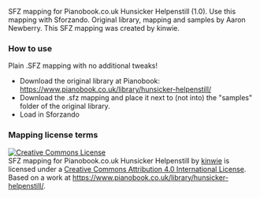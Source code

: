 SFZ mapping for Pianobook.co.uk Hunsicker Helpenstill (1.0). Use this mapping with Sforzando. Original library, mapping and samples by Aaron Newberry.
This SFZ mapping was created by kinwie. 

### How to use

Plain .SFZ mapping with no additional tweaks!

- Download the original library at Pianobook: https://www.pianobook.co.uk/library/hunsicker-helpenstill/
- Download the .sfz mapping and place it next to (not into) the "samples" folder of the original library.
- Load in Sforzando

### Mapping license terms

<a rel="license" href="http://creativecommons.org/licenses/by/4.0/">
<img alt="Creative Commons License" style="border-width:0" src="https://i.creativecommons.org/l/by/4.0/88x31.png" /></a>
<br /><span xmlns:dct="http://purl.org/dc/terms/" href="http://purl.org/dc/dcmitype/Text" property="dct:title" rel="dct:type">
SFZ mapping for Pianobook.co.uk Hunsicker Helpenstill </span> by <a xmlns:cc="http://creativecommons.org/ns#" href="https://github.com/sfzinstruments/mappings/" property="cc:attributionName" rel="cc:attributionURL">kinwie</a> 
is licensed under a <a rel="license" href="http://creativecommons.org/licenses/by/4.0/">Creative Commons Attribution 4.0 International License</a>.<br />Based on a work at <a xmlns:dct="http://purl.org/dc/terms/" href="https://www.pianobook.co.uk/library/hunsicker-helpenstill/" rel="dct:source">https://www.pianobook.co.uk/library/hunsicker-helpenstill/</a>.

